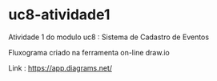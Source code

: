 # uc8-atividade1

Atividade 1 do modulo uc8 : Sistema de Cadastro de Eventos

Fluxograma criado na ferramenta on-line draw.io

Link : https://app.diagrams.net/
